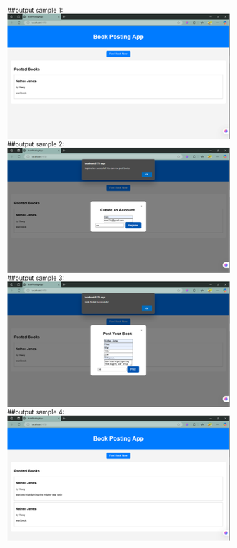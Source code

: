 ##output sample 1: 
![live_image](img1.png)
##output sample 2: 
![live_image](img2.png)
##output sample 3: 
![live_image](img3.png)
##output sample 4: 
![live_image](img4.png)
